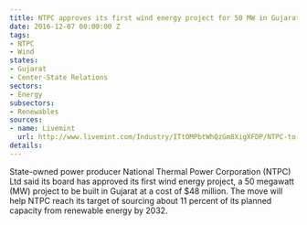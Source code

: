```yaml
---
title: NTPC approves its first wind energy project for 50 MW in Gujarat
date: 2016-12-07 00:00:00 Z
tags:
- NTPC
- Wind
states:
- Gujarat
- Center-State Relations
sectors:
- Energy
subsectors:
- Renewables
sources:
- name: Livemint
  url: http://www.livemint.com/Industry/ITtOMPbtWhQzGm8XigXFDP/NTPC-to-set-up-first-wind-power-plant-in-Gujarat.html
details: 
---
```


State-owned power producer National Thermal Power Corporation (NTPC) Ltd said its board has approved its first wind energy project, a 50 megawatt (MW) project to be built in Gujarat at a cost of $48 million. The move will help NTPC reach its target of sourcing about 11 percent of its planned capacity from renewable energy by 2032.
